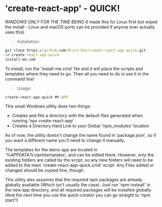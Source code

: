 # 'create-react-app' - QUICK!
*WINDOWS ONLY FOR THE TIME BEING* (I made this for Linux first but wiped the install - Linux and macOS ports can be provided if anyone ever actually uses this)

> Installation:

```cmd
git clone https://github.com/Bryto-Dev/create-react-app-quick.git
cd create-react-app-quick
install-me.cmd
```

To install, run the 'install-me.cmd' file and it will place the scripts and templates where they need to go. Then all you need to do is use it in the command line!

> Usage:

```cmd
create-react-app-quick MY-APP
```

This small Windows utility does two things: 

- Creates and fills a directory with the default files generated when running 'npx create-react-app'
- Creates a Directory Hard Link to your Global 'npm_modules' location

As of now, the utility doesn't change the name found in 'package.json', so if you want a different name you'll need to change it manually.

The templates for the demo app are located in '%APPDATA%\npm\templates', and can be edited there. However, only the existing folders are called by the script, so any new folders will need to be added to the main 'create-react-app-quick.cmd' script. Any Files added or changed should be copied fine, though.

This utility also assumes that the required npm packages are already globally available (Which isn't usually the case). Just run 'npm instsall' in the new app directory, and all required packages will be installed globally (And the next time you use the quick-creator you can go straight to 'npm start'!)